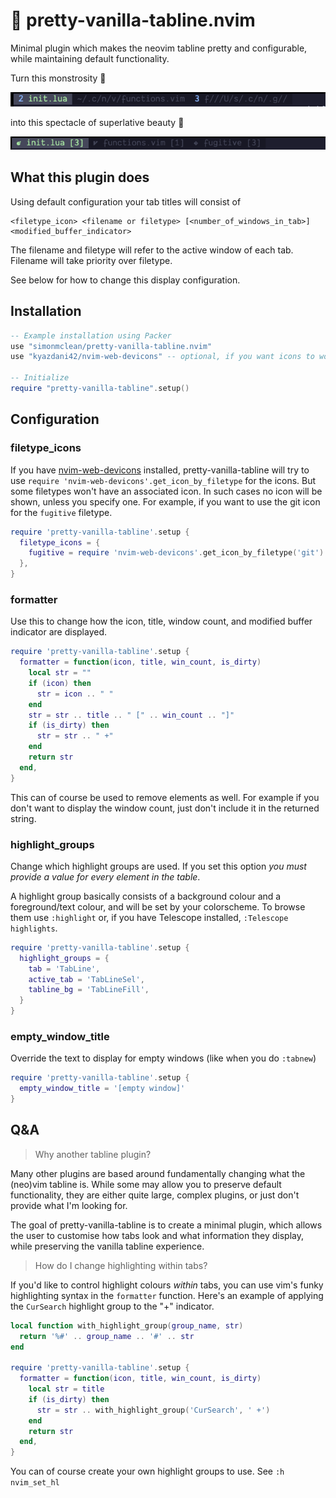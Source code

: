 # 🌈 pretty-vanilla-tabline.nvim

Minimal plugin which makes the neovim tabline pretty and configurable, while maintaining default functionality.

Turn this monstrosity 🤮

![Default tabline](assets/screenshot_default.png?raw=true "Default tabline")

into this spectacle of superlative beauty 🤩

![Plugin tabline](assets/screenshot_plugin.png?raw=true "Plugin tabline")

## What this plugin does

Using default configuration your tab titles will consist of

```
<filetype_icon> <filename or filetype> [<number_of_windows_in_tab>] <modified_buffer_indicator>
```

The filename and filetype will refer to the active window of each tab. Filename will take priority over filetype.

See below for how to change this display configuration.

## Installation

```lua
-- Example installation using Packer
use "simonmclean/pretty-vanilla-tabline.nvim"
use "kyazdani42/nvim-web-devicons" -- optional, if you want icons to work out of the box

-- Initialize
require "pretty-vanilla-tabline".setup()
```

## Configuration

### filetype_icons

If you have [nvim-web-devicons](https://github.com/nvim-tree/nvim-web-devicons) installed, pretty-vanilla-tabline will try to use `require 'nvim-web-devicons'.get_icon_by_filetype` for the icons. But some filetypes won't have an associated icon. In such cases no icon will be shown, unless you specify one. For example, if you want to use the git icon for the `fugitive` filetype.

```lua
require 'pretty-vanilla-tabline'.setup {
  filetype_icons = {
    fugitive = require 'nvim-web-devicons'.get_icon_by_filetype('git')
  },
}
```

### formatter

Use this to change how the icon, title, window count, and modified buffer indicator are displayed.

```lua
require 'pretty-vanilla-tabline'.setup {
  formatter = function(icon, title, win_count, is_dirty)
    local str = ""
    if (icon) then
      str = icon .. " "
    end
    str = str .. title .. " [" .. win_count .. "]"
    if (is_dirty) then
      str = str .. " +"
    end
    return str
  end,
}
```

This can of course be used to remove elements as well. For example if you don't want to display the window count, just don't include it in the returned string.

### highlight_groups

Change which highlight groups are used. If you set this option _you must provide a value for every element in the table_.

A highlight group basically consists of a background colour and a foreground/text colour, and will be set by your colorscheme. To browse them use `:highlight` or, if you have Telescope installed, `:Telescope highlights`.

```lua
require 'pretty-vanilla-tabline'.setup {
  highlight_groups = {
    tab = 'TabLine',
    active_tab = 'TabLineSel',
    tabline_bg = 'TabLineFill',
  }
}
```

### empty_window_title

Override the text to display for empty windows (like when you do `:tabnew`)

```lua
require 'pretty-vanilla-tabline'.setup {
  empty_window_title = '[empty window]'
}
```

## Q&A

> Why another tabline plugin?

Many other plugins are based around fundamentally changing what the (neo)vim tabline is.
While some may allow you to preserve default functionality, they are either quite large, complex plugins, or just don't provide what I'm looking for.

The goal of pretty-vanilla-tabline is to create a minimal plugin, which allows the user to customise how tabs look and what information they display, while preserving the vanilla tabline experience.

> How do I change highlighting within tabs?

If you'd like to control highlight colours _within_ tabs, you can use vim's funky highlighting syntax in the `formatter` function.
Here's an example of applying the `CurSearch` highlight group to the "+" indicator.

```lua
local function with_highlight_group(group_name, str)
  return '%#' .. group_name .. '#' .. str
end

require 'pretty-vanilla-tabline'.setup {
  formatter = function(icon, title, win_count, is_dirty)
    local str = title
    if (is_dirty) then
      str = str .. with_highlight_group('CurSearch', ' +')
    end
    return str
  end,
}
```

You can of course create your own highlight groups to use. See `:h nvim_set_hl`
